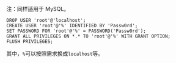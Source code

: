 注：同样适用于 MySQL。

```
DROP USER 'root'@'localhost';
CREATE USER 'root'@'%' IDENTIFIED BY 'Passw0rd';
SET PASSWORD FOR 'root'@'%' = PASSWORD('Passw0rd');
GRANT ALL PRIVILEGES ON *.* TO 'root'@'%' WITH GRANT OPTION;
FLUSH PRIVILEGES;
```

其中，`%`可以按照需求换成`localhost`等。
